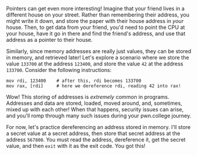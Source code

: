 Pointers can get even more interesting!
Imagine that your friend lives in a different house on your street.
Rather than remembering their address, you might write it down, and store the paper with their house address in _your_ house.
Then, to get data from your friend, you'd need to point the CPU at your house, have it go in there and find the friend's address, and use that address as a pointer to their house.

Similarly, since memory addresses are really just values, they can be stored in memory, and retrieved later!
Let's explore a scenario where we store the value `133700` at the address `123400`, and store the value `42` at the address `133700`.
Consider the following instructions:

```assembly
mov rdi, 123400    # after this, rdi becomes 133700
mov rax, [rdi]     # here we dereference rdi, reading 42 into rax!
```

Wow!
This storing of addresses is _extremely_ common in programs.
Addresses and data are stored, loaded, moved around, and, sometimes, mixed up with each other!
When that happens, security issues can arise, and you'll romp through many such issues during your pwn.college journey.

For now, let's practice dereferencing an address stored in memory.
I'll store a secret value at a secret address, then store that secret address at the address `567800`.
You must read the address, dereference it, get the secret value, and then `exit` with it as the exit code.
You got this!
